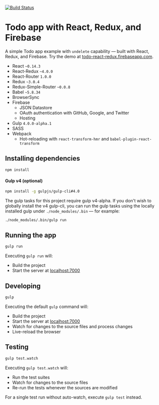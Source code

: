 [![Build Status](https://travis-ci.org/r-park/todo-react-redux.svg?branch=master)](https://travis-ci.org/r-park/todo-react-redux)


# Todo app with React, Redux, and Firebase
A simple Todo app example with `undelete` capability — built with React, Redux, and Firebase. Try the demo at <a href="https://todo-react-redux.firebaseapp.com" target="_blank">todo-react-redux.firebaseapp.com</a>.

- React `~0.14.3`
- React-Redux `~4.0.0`
- React-Router `1.0.0`
- Redux `~3.0.4`
- Redux-Simple-Router `~0.0.8`
- Babel `~5.8.34`
- BrowserSync
- Firebase
  - JSON Datastore
  - OAuth authentication with GitHub, Google, and Twitter
  - Hosting
- Gulp `4.0.0-alpha.1`
- SASS
- Webpack
  - Hot-reloading with `react-transform-hmr` and `babel-plugin-react-transform`

## Installing dependencies
```bash
npm install
```

#### Gulp v4 (optional)
```bash
npm install -g gulpjs/gulp-cli#4.0
```
The gulp tasks for this project require gulp v4-alpha. If you don't wish to globally install the v4 gulp-cli, you can run the gulp tasks using the locally installed gulp under `./node_modules/.bin` — for example:
```bash
./node_modules/.bin/gulp run
```

## Running the app
```bash
gulp run
```
Executing `gulp run` will:
- Build the project
- Start the server at <a href="http://localhost:7000" target="_blank">localhost:7000</a>

## Developing
```bash
gulp
```
Executing the default `gulp` command will:
- Build the project
- Start the server at <a href="http://localhost:7000" target="_blank">localhost:7000</a>
- Watch for changes to the source files and process changes
- Live-reload the browser

## Testing
```bash
gulp test.watch
```
Executing `gulp test.watch` will:
- Run the test suites
- Watch for changes to the source files
- Re-run the tests whenever the sources are modified

For a single test run without auto-watch, execute `gulp test` instead.
